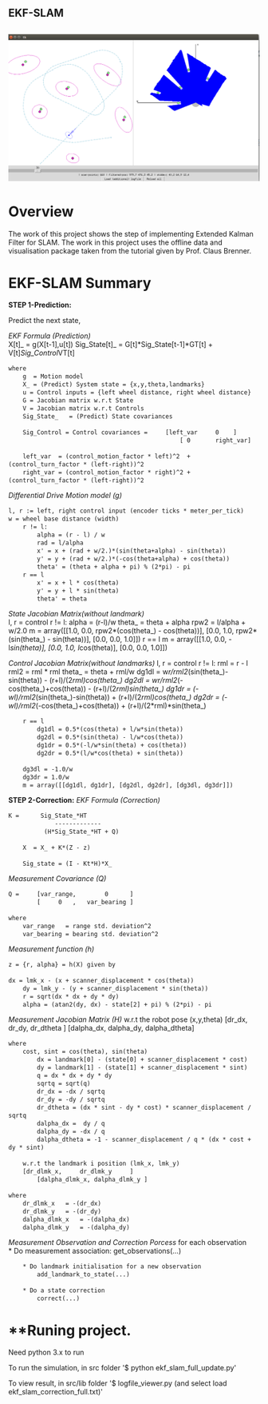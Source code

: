 ## **EKF-SLAM**
![project][image0]
---

[//]: # (Image References)
[image0]: ./images/viewer.png "result"


# **Overview**
The work of this project shows the step of implementing Extended Kalman Filter for SLAM. The work in this project uses the offline data and visualisation package taken from the tutorial given by Prof. Claus Brenner.

# **EKF-SLAM Summary**

**STEP 1-Prediction:**  

Predict the next state,  

_EKF Formula (Prediction)_  
		X[t]_         = g(X[t-1],u[t])
		Sig_State[t]_ = G[t]*Sig_State[t-1]*GT[t] + V[t]*Sig_Control*VT[t]


	where
		g  = Motion model  
		X_ = (Predict) System state = {x,y,theta,landmarks}    
  		u = Control inputs = {left wheel distance, right wheel distance}  
		G = Jacobian matrix w.r.t State  
		V = Jacobian matrix w.r.t Controls    
		Sig_State_   = (Predict) State covariances

		Sig_Control = Control covariances = 	[left_var     0    ]  
                                            		[ 0       right_var]

		left_var  = (control_motion_factor * left)^2  + (control_turn_factor * (left-right))^2
 		right_var = (control_motion_factor * right)^2 + (control_turn_factor * (left-right))^2

_Differential Drive Motion model (g)_  
	
	l, r := left, right control input (encoder ticks * meter_per_tick)
	w = wheel base distance (width)
        r != l:
            alpha = (r - l) / w
            rad = l/alpha
            x' = x + (rad + w/2.)*(sin(theta+alpha) - sin(theta))
            y' = y + (rad + w/2.)*(-cos(theta+alpha) + cos(theta))
            theta' = (theta + alpha + pi) % (2*pi) - pi
        r == l
            x' = x + l * cos(theta)
            y' = y + l * sin(theta)
            theta' = theta

_State Jacobian Matrix(without landmark)_  
	l, r = control
        r != l:
            alpha = (r-l)/w
            theta_ = theta + alpha
            rpw2 = l/alpha + w/2.0
            m = array([[1.0, 0.0, rpw2*(cos(theta_) - cos(theta))],
                       [0.0, 1.0, rpw2*(sin(theta_) - sin(theta))],
                       [0.0, 0.0, 1.0]])
        r == l
            m = array([[1.0, 0.0, -l*sin(theta)],
                       [0.0, 1.0,  l*cos(theta)],
                       [0.0, 0.0,  1.0]])


_Control Jacobian Matrix(without landmarks)_
	l, r = control
        r != l:
            rml = r - l
            rml2 = rml * rml
            theta_ = theta + rml/w
            dg1dl = w*r/rml2*(sin(theta_)-sin(theta))  - (r+l)/(2*rml)*cos(theta_)
            dg2dl = w*r/rml2*(-cos(theta_)+cos(theta)) - (r+l)/(2*rml)*sin(theta_)
            dg1dr = (-w*l)/rml2*(sin(theta_)-sin(theta)) + (r+l)/(2*rml)*cos(theta_)
            dg2dr = (-w*l)/rml2*(-cos(theta_)+cos(theta)) + (r+l)/(2*rml)*sin(theta_)
            
        r == l
            dg1dl = 0.5*(cos(theta) + l/w*sin(theta))
            dg2dl = 0.5*(sin(theta) - l/w*cos(theta))
            dg1dr = 0.5*(-l/w*sin(theta) + cos(theta))
            dg2dr = 0.5*(l/w*cos(theta) + sin(theta))

        dg3dl = -1.0/w
        dg3dr = 1.0/w
        m = array([[dg1dl, dg1dr], [dg2dl, dg2dr], [dg3dl, dg3dr]])



**STEP 2-Correction:**
_EKF Formula (Correction)_

	K = 	 Sig_State_*HT  
                 -------------         
              (H*Sig_State_*HT + Q)

        X  = X_ + K*(Z - z)

        Sig_state = (I - Kt*H)*X_   

_Measurement Covariance (Q)_

	Q =     [var_range,        0      ]
         	[     0   ,   var_bearing ]

	where
		var_range   = range std. deviation^2
		var_bearing = bearing std. deviation^2
	
_Measurement function (h)_  

	z = {r, alpha} = h(X) given by

	dx = lmk_x - (x + scanner_displacement * cos(theta))
        dy = lmk_y - (y + scanner_displacement * sin(theta))
        r = sqrt(dx * dx + dy * dy)
        alpha = (atan2(dy, dx) - state[2] + pi) % (2*pi) - pi

_Measurement Jacobian Matrix (H)_
  	w.r.t the robot pose (x,y,theta)
	 	[dr_dx,     dr_dy,     dr_dtheta    ]
         	[dalpha_dx, dalpha_dy, dalpha_dtheta]
	
	where
		cost, sint = cos(theta), sin(theta)
        	dx = landmark[0] - (state[0] + scanner_displacement * cost)
        	dy = landmark[1] - (state[1] + scanner_displacement * sint)
        	q = dx * dx + dy * dy
        	sqrtq = sqrt(q)
        	dr_dx = -dx / sqrtq
        	dr_dy = -dy / sqrtq
        	dr_dtheta = (dx * sint - dy * cost) * scanner_displacement / sqrtq
        	dalpha_dx =  dy / q
        	dalpha_dy = -dx / q
        	dalpha_dtheta = -1 - scanner_displacement / q * (dx * cost + dy * sint)

        w.r.t the landmark i position (lmk_x, lmk_y) 
		[dr_dlmk_x,     dr_dlmk_y     ]
         	[dalpha_dlmk_x, dalpha_dlmk_y ]

 	where
		dr_dlmk_x 	= -(dr_dx) 
		dr_dlmk_y	= -(dr_dy)
		dalpha_dlmk_x	= -(dalpha_dx)
		dalpha_dlmk_y	= -(dalpha_dy)

_Measurement Observation and Correction Porcess_
	for each observation		
		* Do measurement association: 
			get_observations(...)

		* Do landmark initialisation for a new observation
			add_landmark_to_state(...)

		* Do a state correction
			correct(...)



# **Runing project.
Need python 3.x to run

To run the simulation, in src folder
'$ python ekf_slam_full_update.py'


To view result, in src/lib folder
'$ logfile_viewer.py (and select load ekf_slam_correction_full.txt)'



